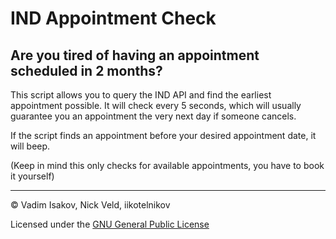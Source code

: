 # IND Appointment Check

## Are you tired of having an appointment scheduled in 2 months?

This script allows you to query the IND API and find the earliest appointment possible.
It will check every 5 seconds, which will usually guarantee you an appointment the very next day if someone cancels.

If the script finds an appointment before your desired appointment date, it will beep.

(Keep in mind this only checks for available appointments, you have to book it yourself)

---
© Vadim Isakov, Nick Veld, iikotelnikov

Licensed under the [GNU General Public License](LICENSE)
